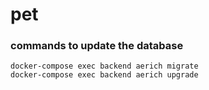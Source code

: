 # pet

### commands to update the database
```
docker-compose exec backend aerich migrate
docker-compose exec backend aerich upgrade
```